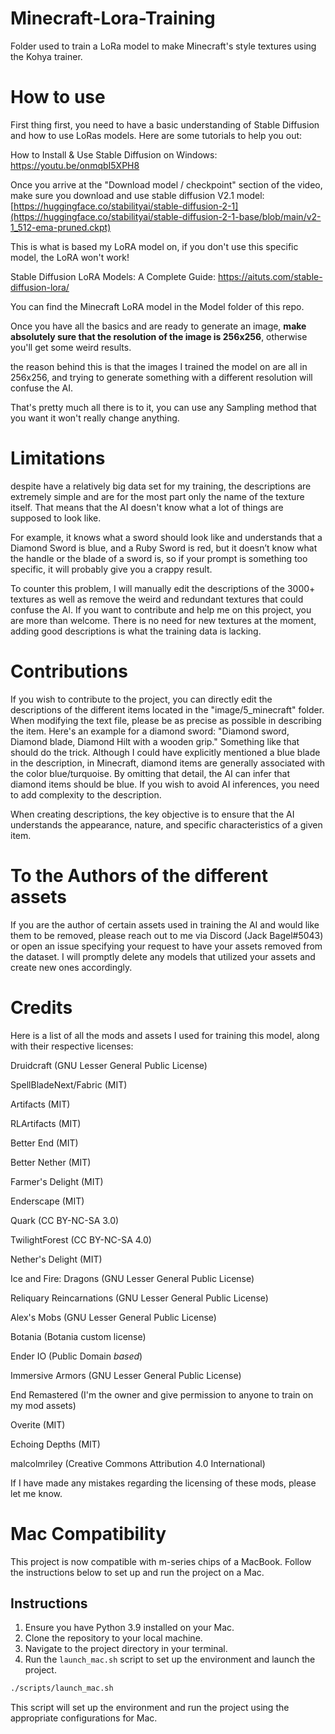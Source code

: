 # Minecraft-Lora-Training
Folder used to train a LoRa model to make Minecraft's style textures using the Kohya trainer.

# How to use
First thing first, you need to have a basic understanding of Stable Diffusion and how to use LoRas models.
Here are some tutorials to help you out:

How to Install & Use Stable Diffusion on Windows: https://youtu.be/onmqbI5XPH8

Once you arrive at the "Download model / checkpoint" section of the video, make sure you download and use stable diffusion V2.1 model: [https://huggingface.co/stabilityai/stable-diffusion-2-1](https://huggingface.co/stabilityai/stable-diffusion-2-1-base/blob/main/v2-1_512-ema-pruned.ckpt)

This is what is based my LoRA model on, if you don't use this specific model, the LoRA won't work!


Stable Diffusion LoRA Models: A Complete Guide: https://aituts.com/stable-diffusion-lora/

You can find the Minecraft LoRA model in the Model folder of this repo.


Once you have all the basics and are ready to generate an image, **make absolutely sure that the resolution of the image is 256x256**, otherwise you'll get some weird results.

the reason behind this is that the images I trained the model on are all in 256x256, and trying to generate something with a different resolution will confuse the AI.

That's pretty much all there is to it, you can use any Sampling method that you want it won't really change anything.

# Limitations
despite have a relatively big data set for my training, the descriptions are extremely simple and are for the most part only the name of the texture itself.
That means that the AI doesn't know what a lot of things are supposed to look like. 

For example, it knows what a sword should look like and understands that a Diamond Sword is blue, and a Ruby Sword is red, but it doesn’t know what the handle or the blade of
a sword is, so if your prompt is something too specific, it will probably give you a crappy result.

To counter this problem, I will manually edit the descriptions of the 3000+ textures as well as remove the weird and redundant textures that could confuse the AI.
If you want to contribute and help me on this project, you are more than welcome. There is no need for new textures at the moment, adding good descriptions is what the training data is lacking.

# Contributions
If you wish to contribute to the project, you can directly edit the descriptions of the different items located in the "image/5_minecraft" folder. When modifying the text file, please be as precise as possible in describing the item. 
Here's an example for a diamond sword: "Diamond sword, Diamond blade, Diamond Hilt with a wooden grip." 
Something like that should do the trick. Although I could have explicitly mentioned a blue blade in the description, in Minecraft, diamond items are generally associated with the color blue/turquoise. By omitting that detail, the AI can infer that diamond items should be blue. If you wish to avoid AI inferences, you need to add complexity to the description.

When creating descriptions, the key objective is to ensure that the AI understands the appearance, nature, and specific characteristics of a given item.

# To the Authors of the different assets
If you are the author of certain assets used in training the AI and would like them to be removed, please reach out to me via Discord (Jack Bagel#5043) or open an issue specifying your request to have your assets removed from the dataset. I will promptly delete any models that utilized your assets and create new ones accordingly.
# Credits
Here is a list of all the mods and assets I used for training this model, along with their respective licenses:

Druidcraft (GNU Lesser General Public License)

SpellBladeNext/Fabric (MIT)

Artifacts (MIT)

RLArtifacts (MIT)

Better End (MIT)

Better Nether (MIT)

Farmer's Delight (MIT)

Enderscape (MIT)

Quark (CC BY-NC-SA 3.0)

TwilightForest (CC BY-NC-SA 4.0)

Nether's Delight (MIT)

Ice and Fire: Dragons (GNU Lesser General Public License)

Reliquary Reincarnations (GNU Lesser General Public License)

Alex's Mobs (GNU Lesser General Public License)

Botania (Botania custom license)

Ender IO (Public Domain *based*)

Immersive Armors (GNU Lesser General Public License)

End Remastered (I'm the owner and give permission to anyone to train on my mod assets)

Overite (MIT)

Echoing Depths (MIT)

malcolmriley (Creative Commons Attribution 4.0 International)

If I have made any mistakes regarding the licensing of these mods, please let me know.

# Mac Compatibility
This project is now compatible with m-series chips of a MacBook. Follow the instructions below to set up and run the project on a Mac.

## Instructions
1. Ensure you have Python 3.9 installed on your Mac.
2. Clone the repository to your local machine.
3. Navigate to the project directory in your terminal.
4. Run the `launch_mac.sh` script to set up the environment and launch the project.

```bash
./scripts/launch_mac.sh
```

This script will set up the environment and run the project using the appropriate configurations for Mac.

